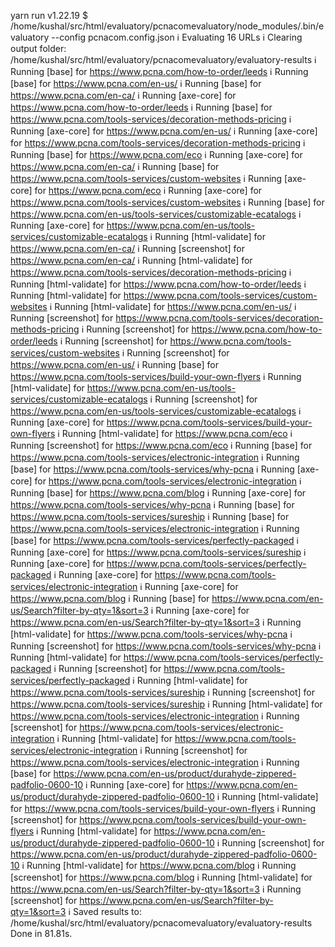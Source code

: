yarn run v1.22.19
$ /home/kushal/src/html/evaluatory/pcnacomevaluatory/node_modules/.bin/evaluatory --config pcnacom.config.json
ℹ Evaluating 16 URLs
ℹ Clearing output folder: /home/kushal/src/html/evaluatory/pcnacomevaluatory/evaluatory-results
ℹ Running [base] for https://www.pcna.com/how-to-order/leeds
ℹ Running [base] for https://www.pcna.com/en-us/
ℹ Running [base] for https://www.pcna.com/en-ca/
ℹ Running [axe-core] for https://www.pcna.com/how-to-order/leeds
ℹ Running [base] for https://www.pcna.com/tools-services/decoration-methods-pricing
ℹ Running [axe-core] for https://www.pcna.com/en-us/
ℹ Running [axe-core] for https://www.pcna.com/tools-services/decoration-methods-pricing
ℹ Running [base] for https://www.pcna.com/eco
ℹ Running [axe-core] for https://www.pcna.com/en-ca/
ℹ Running [base] for https://www.pcna.com/tools-services/custom-websites
ℹ Running [axe-core] for https://www.pcna.com/eco
ℹ Running [axe-core] for https://www.pcna.com/tools-services/custom-websites
ℹ Running [base] for https://www.pcna.com/en-us/tools-services/customizable-ecatalogs
ℹ Running [axe-core] for https://www.pcna.com/en-us/tools-services/customizable-ecatalogs
ℹ Running [html-validate] for https://www.pcna.com/en-ca/
ℹ Running [screenshot] for https://www.pcna.com/en-ca/
ℹ Running [html-validate] for https://www.pcna.com/tools-services/decoration-methods-pricing
ℹ Running [html-validate] for https://www.pcna.com/how-to-order/leeds
ℹ Running [html-validate] for https://www.pcna.com/tools-services/custom-websites
ℹ Running [html-validate] for https://www.pcna.com/en-us/
ℹ Running [screenshot] for https://www.pcna.com/tools-services/decoration-methods-pricing
ℹ Running [screenshot] for https://www.pcna.com/how-to-order/leeds
ℹ Running [screenshot] for https://www.pcna.com/tools-services/custom-websites
ℹ Running [screenshot] for https://www.pcna.com/en-us/
ℹ Running [base] for https://www.pcna.com/tools-services/build-your-own-flyers
ℹ Running [html-validate] for https://www.pcna.com/en-us/tools-services/customizable-ecatalogs
ℹ Running [screenshot] for https://www.pcna.com/en-us/tools-services/customizable-ecatalogs
ℹ Running [axe-core] for https://www.pcna.com/tools-services/build-your-own-flyers
ℹ Running [html-validate] for https://www.pcna.com/eco
ℹ Running [screenshot] for https://www.pcna.com/eco
ℹ Running [base] for https://www.pcna.com/tools-services/electronic-integration
ℹ Running [base] for https://www.pcna.com/tools-services/why-pcna
ℹ Running [axe-core] for https://www.pcna.com/tools-services/electronic-integration
ℹ Running [base] for https://www.pcna.com/blog
ℹ Running [axe-core] for https://www.pcna.com/tools-services/why-pcna
ℹ Running [base] for https://www.pcna.com/tools-services/sureship
ℹ Running [base] for https://www.pcna.com/tools-services/electronic-integration
ℹ Running [base] for https://www.pcna.com/tools-services/perfectly-packaged
ℹ Running [axe-core] for https://www.pcna.com/tools-services/sureship
ℹ Running [axe-core] for https://www.pcna.com/tools-services/perfectly-packaged
ℹ Running [axe-core] for https://www.pcna.com/tools-services/electronic-integration
ℹ Running [axe-core] for https://www.pcna.com/blog
ℹ Running [base] for https://www.pcna.com/en-us/Search?filter-by-qty=1&sort=3
ℹ Running [axe-core] for https://www.pcna.com/en-us/Search?filter-by-qty=1&sort=3
ℹ Running [html-validate] for https://www.pcna.com/tools-services/why-pcna
ℹ Running [screenshot] for https://www.pcna.com/tools-services/why-pcna
ℹ Running [html-validate] for https://www.pcna.com/tools-services/perfectly-packaged
ℹ Running [screenshot] for https://www.pcna.com/tools-services/perfectly-packaged
ℹ Running [html-validate] for https://www.pcna.com/tools-services/sureship
ℹ Running [screenshot] for https://www.pcna.com/tools-services/sureship
ℹ Running [html-validate] for https://www.pcna.com/tools-services/electronic-integration
ℹ Running [screenshot] for https://www.pcna.com/tools-services/electronic-integration
ℹ Running [html-validate] for https://www.pcna.com/tools-services/electronic-integration
ℹ Running [screenshot] for https://www.pcna.com/tools-services/electronic-integration
ℹ Running [base] for https://www.pcna.com/en-us/product/durahyde-zippered-padfolio-0600-10
ℹ Running [axe-core] for https://www.pcna.com/en-us/product/durahyde-zippered-padfolio-0600-10
ℹ Running [html-validate] for https://www.pcna.com/tools-services/build-your-own-flyers
ℹ Running [screenshot] for https://www.pcna.com/tools-services/build-your-own-flyers
ℹ Running [html-validate] for https://www.pcna.com/en-us/product/durahyde-zippered-padfolio-0600-10
ℹ Running [screenshot] for https://www.pcna.com/en-us/product/durahyde-zippered-padfolio-0600-10
ℹ Running [html-validate] for https://www.pcna.com/blog
ℹ Running [screenshot] for https://www.pcna.com/blog
ℹ Running [html-validate] for https://www.pcna.com/en-us/Search?filter-by-qty=1&sort=3
ℹ Running [screenshot] for https://www.pcna.com/en-us/Search?filter-by-qty=1&sort=3
ℹ Saved results to: /home/kushal/src/html/evaluatory/pcnacomevaluatory/evaluatory-results
Done in 81.81s.
